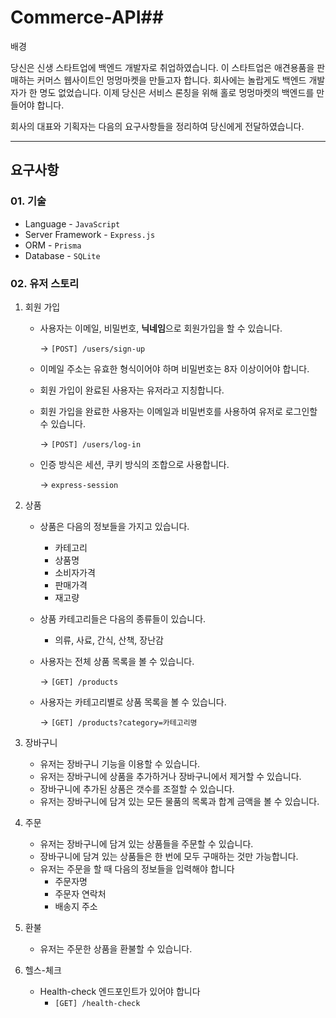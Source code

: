 # Commerce-API## 
배경

당신은 신생 스타트업에 백엔드 개발자로 취업하였습니다. 이 스타트업은 애견용품을 판매하는 커머스 웹사이트인 멍멍마켓을 만들고자 합니다. 회사에는 놀랍게도 백엔드 개발자가 한 명도 없었습니다. 이제 당신은 서비스 론칭을 위해 홀로 멍멍마켓의 백엔드를 만들어야 합니다.

회사의 대표와 기획자는 다음의 요구사항들을 정리하여 당신에게 전달하였습니다.

---

## 요구사항

### 01. 기술

- Language - `JavaScript`
- Server Framework - `Express.js`
- ORM - `Prisma`
- Database - `SQLite`

### 02.  유저 스토리

1. 회원 가입
    - 사용자는 이메일, 비밀번호, **닉네임**으로 회원가입을 할 수 있습니다.
        
        → `[POST] /users/sign-up` 
        
    - 이메일 주소는 유효한 형식이어야 하며 비밀번호는 8자 이상이어야 합니다.
    - 회원 가입이 완료된 사용자는 유저라고 지칭합니다.
    - 회원 가입을 완료한 사용자는 이메일과 비밀번호를 사용하여 유저로 로그인할 수 있습니다.
        
        → `[POST] /users/log-in` 
        
    - 인증 방식은 세션, 쿠키 방식의 조합으로 사용합니다.
        
        → `express-session`
        
2. 상품
    - 상품은 다음의 정보들을 가지고 있습니다.
        - 카테고리
        - 상품명
        - 소비자가격
        - 판매가격
        - 재고량
    - 상품 카테고리들은 다음의 종류들이 있습니다.
        - 의류, 사료, 간식, 산책, 장난감
    - 사용자는 전체 상품 목록을 볼 수 있습니다.
        
        → `[GET] /products`
        
    - 사용자는 카테고리별로 상품 목록을 볼 수 있습니다.
        
        → `[GET] /products?category=카테고리명`
        
3. 장바구니
    - 유저는 장바구니 기능을 이용할 수 있습니다.
    - 유저는 장바구니에 상품을 추가하거나 장바구니에서 제거할 수 있습니다.
    - 장바구니에 추가된 상품은 갯수를 조절할 수 있습니다.
    - 유저는 장바구니에 담겨 있는 모든 물품의 목록과 합계 금액을 볼 수 있습니다.
4. 주문
    - 유저는 장바구니에 담겨 있는 상품들을 주문할 수 있습니다.
    - 장바구니에 담겨 있는 상품들은 한 번에 모두 구매하는 것만 가능합니다.
    - 유저는 주문을 할 때 다음의 정보들을 입력해야 합니다
        - 주문자명
        - 주문자 연락처
        - 배송지 주소
5. 환불
    - 유저는 주문한 상품을 환불할 수 있습니다.
6. 헬스-체크
    - Health-check 엔드포인트가 있어야 합니다
        - `[GET] /health-check`
